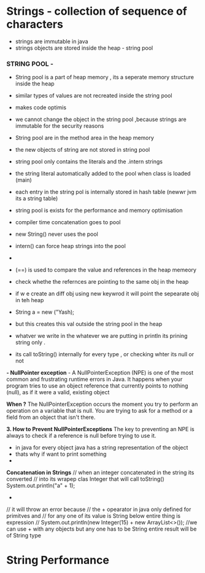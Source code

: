 # Strings - collection of sequence of characters

- strings are immutable in java
- strings objects are stored inside the heap - string pool 

### **STRING POOL -** 
- String pool is a part of heap memory , its a seperate memory structure inside the heap 
- similar types of values are not recreated inside the string pool
- makes code optimis
- we cannot change the object in the string pool ,because strings are immutable for the security reasons
- String pool are in the method area in the heap memory
- the new objects of string are not stored in string pool 
- string pool only contains the literals and the .intern strings 
- the string literal automatically added to the pool when class is loaded (main)
- each entry in the string pol is internally stored in hash table (newwr jvm its a string table)
- string pool is exists for the performance and memory optimisation
- compiler time concatenation goes to pool
- new String() never uses the pool
- intern() can force heap strings into the pool
- 

- (==) is used to compare the value and  references in the heap memeory 
- check whethe the refernces are pointing to the same obj in the heap
- if w e create an diff obj using new keywrod it will point the sepearate obj in teh heap
- String a = new ("Yash);
- but this creates this val outside the string pool in the heap

- whatver we write in the whatever we are putting in println its prining string only .
- its call toString() internally for every type , or checking whter its null or not 

**- NullPointer exception** - A NullPointerException (NPE) is one of the most common and frustrating runtime errors in Java. It happens when your program tries to use an object reference that currently points to nothing (null), as if it were a valid, existing object

**When ?** 
The NullPointerException occurs the moment you try to perform an operation on a variable that is null. You are trying to ask for a method or a field from an object that isn't there. 

**3. How to Prevent NullPointerExceptions**
The key to preventing an NPE is always to check if a reference is null before trying to use it. 


- in java for every object java has a string representation of the object
- thats why if want to print something 
- 

**Concatenation in Strings** 
//        when an integer concatenated in the string its converted
        // into its wrapep clas Integer that will call toString()
        System.out.println("a" + 1);

- 
//        it will throw an error because
        // the + opearator in java only defined for primitves and
//         for any one of its value is String below entire thing is expression
//        System.out.println(new Integer(15) + new ArrayList<>());
//we can use + with any objects but any one has to be String entire result will be of String type


# String Performance 
 
